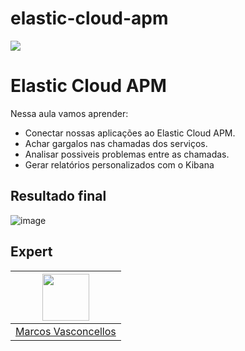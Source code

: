 # elastic-cloud-apm

<img src="https://storage.googleapis.com/golden-wind/experts-club/capa-github.svg" />

# Elastic Cloud APM

Nessa aula vamos aprender:
- Conectar nossas aplicações ao Elastic Cloud APM.
- Achar gargalos nas chamadas dos serviços.
- Analisar possiveis problemas entre as chamadas.
- Gerar relatórios personalizados com o Kibana

## Resultado final

![image](https://user-images.githubusercontent.com/49346926/142465091-e23d26a4-0353-493c-bdd3-30867d9b0bae.png)

## Expert

| [<img src="	https://avatars.githubusercontent.com/u/49346926?s…00&u=45b6d1272d804236194b412d741f46d05604bf33&v=4" width="75px;"/>](https://github.com/MarcosVasconcellosJr) |
| :-: |
|[Marcos Vasconcellos](https://github.com/MarcosVasconcellosJr)|
